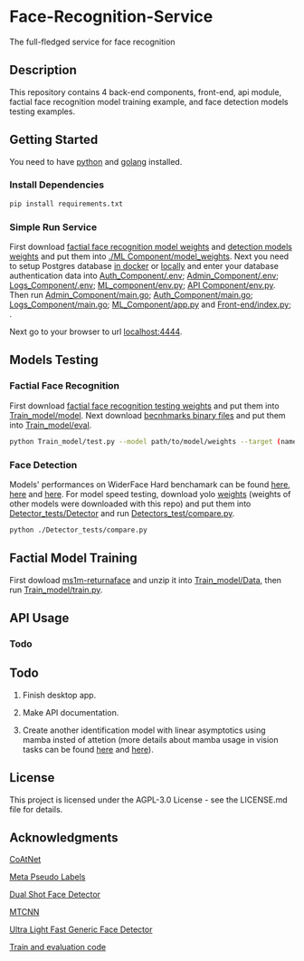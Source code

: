 # Face-Recognition-Service

The full-fledged service for face recognition

## Description

This repository contains 4 back-end components, front-end, api module, factial face recognition model training example, and face detection models testing examples.

## Getting Started

You need to have [python](https://www.python.org/downloads/) and [golang](https://go.dev/doc/install) installed.

### Install Dependencies

```bash
pip install requirements.txt
```

### Simple Run Service

First download [factial face recognition model weights](https://drive.google.com/drive/folders/1UTwpAS8PI2iR0bthEl2T0vDGnrwSVlwG?usp=sharing) and [detection models weights](https://drive.google.com/drive/folders/1zTo0a2ZYPqVxgdMlQ0EmnW1apPRSrbA_?usp=sharing) and put them into [./ML Component/model_weights](https://github.com/ArtemDzhalilov/Face-Recognition-Service/tree/main/ML_Component/model_weights). Next you need to setup Postgres database [in docker](https://hub.docker.com/_/postgres) or [locally](https://www.postgresql.org/download/) and enter your database authentication data into [Auth_Component/.env](https://github.com/ArtemDzhalilov/Face-Recognition-Service/tree/main/Auth_Component/.env); [Admin_Component/.env](https://github.com/ArtemDzhalilov/Face-Recognition-Service/blob/main/Admin_Component/.env); [Logs_Component/.env](https://github.com/ArtemDzhalilov/Face-Recognition-Service/blob/main/Log_Component/.env); [ML_component/env.py](https://github.com/ArtemDzhalilov/Face-Recognition-Service/blob/main/ML_Component/env.py); [API Component/env.py](https://github.com/ArtemDzhalilov/Face-Recognition-Service/blob/main/API%20Component/env.py). Then run [Admin_Component/main.go](https://github.com/ArtemDzhalilov/Face-Recognition-Service/blob/main/Admin_Component/main.go); [Auth_Component/main.go](https://github.com/ArtemDzhalilov/Face-Recognition-Service/blob/main/Auth_Component/main.go); [Logs_Component/main.go](https://github.com/ArtemDzhalilov/Face-Recognition-Service/blob/main/Log_Component/log_server/main.go); [ML_Component/app.py](https://github.com/ArtemDzhalilov/Face-Recognition-Service/blob/main/ML_Component/app.py) and [Front-end/index.py](https://github.com/ArtemDzhalilov/Face-Recognition-Service/blob/main/Front_end/index.py); .

Next go to your browser to url [localhost:4444](http://localhost:4444).

## Models Testing

### Factial Face Recognition

First download [factial face recognition testing weights](https://drive.google.com/drive/folders/1UI_u4BqWgU-k5Y-DPuMJyZ2t8JIgUFZ6?usp=sharing) and put them into [Train_model/model](https://github.com/ArtemDzhalilov/Face-Recognition-Service/tree/main/Train_model/model). Next download [becnhmarks binary files](https://drive.google.com/drive/folders/1tmD0cjMSrtnFu-iqJiqFWnFKkl6hL2cu?usp=sharing) and put them into [Train_model/eval](https://github.com/ArtemDzhalilov/Face-Recognition-Service/tree/main/Train_model/eval).
```bash
python Train_model/test.py --model path/to/model/weights --target (name of target benchmark)
```

### Face Detection

Models' performances on WiderFace Hard benchamark can be found [here](https://github.com/Yusepp/YOLOv8-Face), [here](https://paperswithcode.com/paper/joint-face-detection-and-alignment-using) and [here](https://paperswithcode.com/paper/dsfd-dual-shot-face-detector). For model speed testing, download yolo  [weights](https://drive.google.com/drive/folders/1zTo0a2ZYPqVxgdMlQ0EmnW1apPRSrbA_?usp=sharing) (weights of other models were downloaded with this repo) and put them into [Detector_tests/Detector](https://github.com/ArtemDzhalilov/Face-Recognition-Service/tree/main/Detector_tests/Detector) and run [Detectors_test/compare.py](https://github.com/ArtemDzhalilov/Face-Recognition-Service/blob/main/Detector_tests/compare.py).

```bash
python ./Detector_tests/compare.py
```
## Factial Model Training

First dowload [ms1m-returnaface](https://drive.google.com/file/d/1JgmzL9OLTqDAZE86pBgETtSQL4USKTFy/view) and unzip it into [Train_model/Data](https://github.com/ArtemDzhalilov/Face-Recognition-Service/tree/main/Train_model/Data), then run [Train_model/train.py](https://github.com/ArtemDzhalilov/Face-Recognition-Service/blob/main/Train_model/train.py).

## API Usage

### Todo

## Todo

1. Finish desktop app.
   
2. Make API documentation.
   
3. Create another identification model with linear asymptotics using mamba insted of attetion (more details about mamba usage in vision tasks can be found [here](https://arxiv.org/abs/2401.09417) and [here](https://arxiv.org/abs/2401.10166)).
   
## License

This project is licensed under the AGPL-3.0 License - see the LICENSE.md file for details.

## Acknowledgments

[CoAtNet](https://github.com/chinhsuanwu/coatnet-pytorch)

[Meta Pseudo Labels](https://github.com/kekmodel/MPL-pytorch)

[Dual Shot Face Detector](https://github.com/hukkelas/DSFD-Pytorch-Inference)

[MTCNN](https://github.com/timesler/facenet-pytorch)

[Ultra Light Fast Generic Face Detector](https://github.com/Linzaer/Ultra-Light-Fast-Generic-Face-Detector-1MB)

[Train and evaluation code](https://github.com/zhongyy/Face-Transformer)





